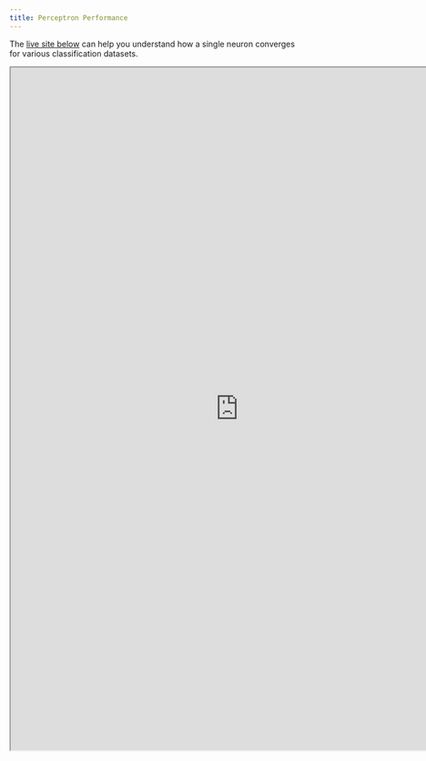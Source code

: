```yaml
---
title: Perceptron Performance
---
```


The [live site below](https://playground.tensorflow.org/#activation=linear&batchSize=10&dataset=gauss&regDataset=reg-plane&learningRate=0.03&regularizationRate=0&noise=25&networkShape=1&seed=0.19669&showTestData=false&discretize=false&percTrainData=50&x=true&y=true&xTimesY=false&xSquared=false&ySquared=false&cosX=false&sinX=false&cosY=false&sinY=false&collectStats=false&problem=classification&initZero=false&hideText=false) can help you understand how a single neuron converges for various classification datasets. 

<iframe src="https://playground.tensorflow.org/#activation=linear&batchSize=10&dataset=gauss&regDataset=reg-plane&learningRate=0.03&regularizationRate=0&noise=25&networkShape=1&seed=0.19669&showTestData=false&discretize=false&percTrainData=50&x=true&y=true&xTimesY=false&xSquared=false&ySquared=false&cosX=false&sinX=false&cosY=false&sinY=false&collectStats=false&problem=classification&initZero=false&hideText=false" width="800" height="1200"></iframe>